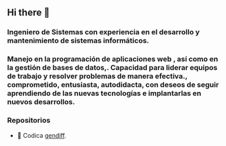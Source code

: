 ## Hi there 👋

### Ingeniero de Sistemas con experiencia en el desarrollo y mantenimiento de sistemas informáticos.
### Manejo en la programación de aplicaciones web , así como en la gestión de bases de datos,. Capacidad para liderar equipos de  trabajo y resolver problemas de manera efectiva., comprometido, entusiasta, autodidacta, con deseos de seguir aprendiendo de las nuevas tecnologías e implantarlas en nuevos desarrollos.

### Repositorios 
- 🌱 Codica [gendiff](https://github.com/angelggd/frontend-project-98).

<!--
**angelggd/angelggd** is a ✨ _special_ ✨ repository because its `README.md` (this file) appears on your GitHub profile.

Here are some ideas to get you started:

- 🔭 I’m currently working on ...
- 🌱 I’m currently learning ...
- 👯 I’m looking to collaborate on ...
- 🤔 I’m looking for help with ...
- 💬 Ask me about ...
- 📫 How to reach me: ...
- 😄 Pronouns: ...
- ⚡ Fun fact: ...
-->
